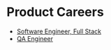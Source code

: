 Product Careers
===============

* [Software Engineer, Full Stack](swe-full-stack/)
* [QA Engineer](qa-engineer/)

